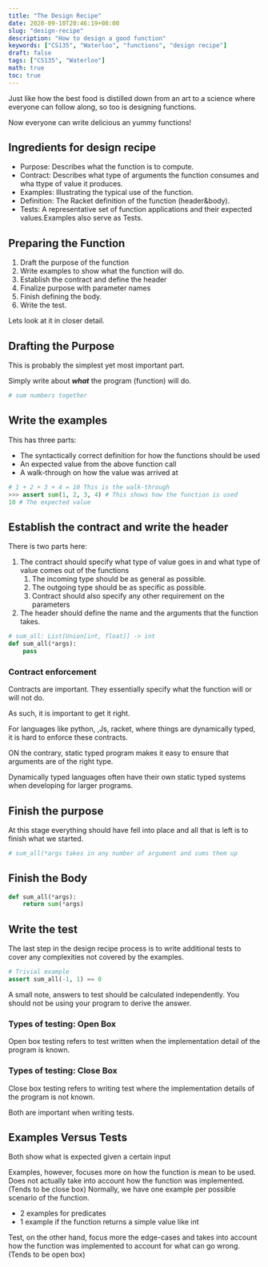 ```yaml
---
title: "The Design Recipe"
date: 2020-09-10T20:46:19+08:00
slug: "design-recipe"
description: "How to design a good function"
keywords: ["CS135", "Waterloo", "functions", "design recipe"]
draft: false
tags: ["CS135", "Waterloo"]
math: true
toc: true
---
```


Just like how the best food is distilled down from an art to a science where everyone can follow along, so too is designing functions.

Now everyone can write delicious an yummy functions!

## Ingredients for design recipe

* Purpose: Describes what the function is to compute.
* Contract: Describes what type of arguments the function consumes and wha ttype of value it produces.  
* Examples: Illustrating the typical use of the function.
* Definition: The Racket definition of the function (header&body).
* Tests: A representative set of function applications and their expected values.Examples also serve as Tests.

## Preparing the Function

1. Draft the purpose of the function
2. Write examples to show what the function will do.
3. Establish the contract and define the header
4. Finalize purpose with parameter names
5. Finish defining the body.
6. Write the test.

Lets look at it in closer detail.

## Drafting the Purpose

This is probably the simplest yet most important part.

Simply write about ***what*** the program (function) will do.

```python
# sum numbers together
```

## Write the examples

This has three parts:

* The syntactically correct definition for how the functions should be used
* An expected value from the above function call
* A walk-through on how the value was arrived at

```python
# 1 + 2 + 3 + 4 = 10 This is the walk-through
>>> assert sum(1, 2, 3, 4) # This shows how the function is used
10 # The expected value
```

## Establish the contract and write the header

There is two parts here:

1. The contract should specify what type of value goes in and what type of value comes out of the functions
   1. The incoming type should be as general as possible.
   2. The outgoing type should be as specific as possible.
   3. Contract should also specify any other requirement on the parameters
2. The header should define the name and the arguments that the function takes.

```python
# sum_all: List[Union[int, float]] -> int
def sum_all(*args):
    pass
```

### Contract enforcement

Contracts are important. They essentially specify what the function will or will not do.

As such, it is important to get it right.

For languages like python, ,Js, racket, where things are dynamically typed, it is hard to enforce these contracts.

ON the contrary, static typed program makes it easy to ensure that arguments are of the right type.

Dynamically typed languages often have their own static typed systems when developing for larger programs.

## Finish the purpose

At this stage everything should have fell into place and all that is left is to finish what we started.

```python
# sum_all(*args takes in any number of argument and sums them up
```

## Finish the Body

```python
def sum_all(*args):
    return sum(*args)
```

## Write the test

The last step in the design recipe process is to write additional tests to cover any complexities not covered by the examples.

```python
# Trivial example
assert sum_all(-1, 1) == 0
```

A small note, answers to test should be calculated independently. You should not be using your program to derive the answer.

### Types of testing: Open Box

Open box testing refers to test written when the implementation detail of the program is known.

### Types of testing: Close Box

Close box testing refers to writing test where the implementation details of the program is not known.

Both are important when writing tests.

## Examples Versus Tests

Both show what is expected given a certain input

Examples, however, focuses more on how the function is mean to be used. Does not actually take into account how the function was implemented. (Tends to be close box)
Normally, we have one example per possible scenario of the function.

* 2 examples for predicates
* 1 example if the function returns a simple value like int

Test, on the other hand, focus more the edge-cases and takes into account how the function was implemented to account for what can go wrong. (Tends to be open box)
